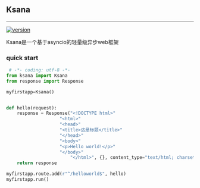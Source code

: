 ## Ksana
___
[![version](https://img.shields.io/badge/pypi-v0.0.2.2-blue.svg)](https://pypi.python.org/pypi/ksana/0.0.2.2)

Ksana是一个基于asyncio的轻量级异步web框架
### quick start
```python
 # -*- coding: utf-8 -*-
from ksana import Ksana
from response import Response

myfirstapp=Ksana()


def hello(request):
    response = Response("<!DOCTYPE html>"
                    "<html>"
                    "<head>"
                    "<title>这是标题</title>"
                    "</head>"
                    "<body>"
                    "<p>Hello world!</p>"
                    "</body>"
                        "</html>", {}, content_type="text/html; charset=utf-8")
    return response

myfirstapp.route.add(r"^/helloworld$", hello)
myfirstapp.run()
```


